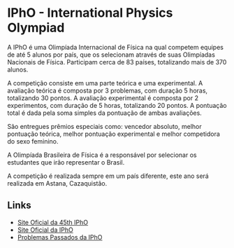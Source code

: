 # IPhO - International Physics Olympiad

A IPhO é uma Olimpíada Internacional de Física na qual competem equipes de até 5 alunos por país, que os selecionam através de suas Olimpíadas Nacionais de Física. Participam cerca de 83 países, totalizando mais de 370 alunos.

A competição consiste em uma parte teórica e uma experimental. A avaliação teórica é composta por 3 problemas, com duração 5 horas, totalizando 30 pontos. A avaliação experimental é composta por 2 experimentos, com duração de 5 horas, totalizando 20 pontos. A pontuação total é dada pela soma simples da pontuação de ambas avaliações.

São entregues prêmios especiais como: vencedor absoluto, melhor pontuação teórica, melhor pontuação experimental e melhor competidora do sexo feminino.

A Olimpíada Brasileira de Física é a responsável por selecionar os estudantes que irão representar o Brasil.

A competição é realizada sempre em um país diferente, este ano será realizada em Astana, Cazaquistão.

## Links

- [Site Oficial da 45th IPhO](http://ipho2014.kz/index)
- [Site Oficial da IPhO](http://ipho.phy.ntnu.edu.tw/)
- [Problemas Passados da IPhO](http://ipho.phy.ntnu.edu.tw/problems-and-solutions_5.html)
